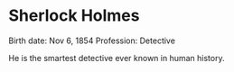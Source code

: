 # Sherlock Holmes

Birth date: Nov 6, 1854
Profession: Detective

He is the smartest detective ever known in human history.